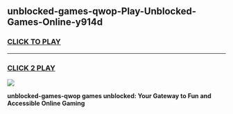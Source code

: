 
## unblocked-games-qwop-Play-Unblocked-Games-Online-y914d
<h3>
<a href="https://premium76.site?title=unblocked-games-qwop&ref=24A">CLICK TO PLAY</a></h3>
<hr>

<h3>
<a href="https://premium76.site?title=unblocked-games-qwop&ref=24A">CLICK 2 PLAY</a>
  
</h3>

<a href="https://premium76.site?title=unblocked-games-qwop&ref=24A"><img src="https://clearcache.store/games.png"></a>


**unblocked-games-qwop games unblocked: Your Gateway to Fun and Accessible Online Gaming**
